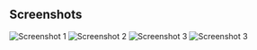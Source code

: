 ## Screenshots

![Screenshot 1](screeshot%20hasil/Soal%201-4%20Console%20Log.jpg)
![Screenshot 2](screeshot%20hasil/Soal%201-3.jpg)
![Screenshot 3](screeshot%20hasil/Soal%204.jpg)
![Screenshot 3](screeshot%20hasil/Soal%205.jpg)
